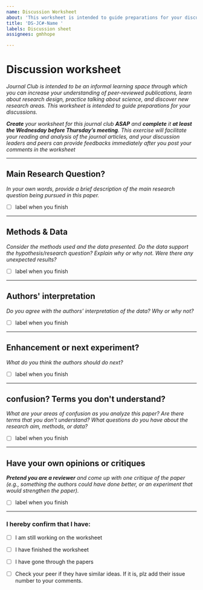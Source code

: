 ```yaml
---
name: Discussion Worksheet
about: 'This worksheet is intended to guide preparations for your discussions in the Journal club. '
title: 'DS-JC#-Name '
labels: Discussion sheet
assignees: gmhhope

---
```


# Discussion worksheet
*Journal Club is intended to be an informal learning space through which you can increase your understanding of peer-reviewed publications, learn about research design, practice talking about science, and discover new research areas. This worksheet is intended to guide preparations for your discussions.*

***Create** your worksheet for this journal club **ASAP** and **complete** it **at least the Wednesday before Thursday’s meeting**. This exercise will facilitate your reading and analysis of the journal articles, and your discussion leaders and peers can provide feedbacks immediately after you post your comments in the worksheet*


----------------------
## Main Research Question?
*In your own words, provide a brief description of the main research question being pursued in this paper.*
- [ ] label when you finish







----------------------
## Methods & Data
*Consider the methods used and the data presented. Do the data support the hypothesis/research question? Explain why or why not. Were there any unexpected results?*
- [ ] label when you finish







----------------------
## Authors' interpretation
*Do you agree with the authors’ interpretation of the data? Why or why not?*
- [ ] label when you finish





----------------------
## Enhancement or next experiment?
*What do you think the authors should do next?*
- [ ] label when you finish






----------------------
## confusion? Terms you don't understand?
*What are your areas of confusion as you analyze this paper?  Are there terms that you don’t understand? What questions do you have about the research aim, methods, or data?*
- [ ] label when you finish








----------------------
## Have your own opinions or critiques
***Pretend you are a reviewer** and come up with one critique of the paper (e.g., something the authors could have done better, or an experiment that would strengthen the paper).*
- [ ] label when you finish



-----------------------
### I hereby confirm that I have:
- [ ] I am still working on the worksheet
- [ ] I have finished the worksheet
- [ ] I have gone through the papers
- [ ] Check your peer if they have similar ideas. If it is, plz add their issue number to your comments. 



